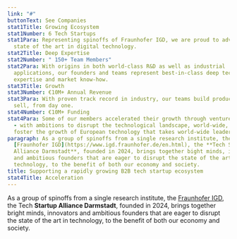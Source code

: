 ```yaml
---
link: "#"
buttonText: See Companies
stat1Title: Growing Ecosystem
stat1Number: 6 Tech Startups
stat1Para: Representing spinoffs of Fraunhofer IGD, we are proud to advance the
  state of the art in digital technology.
stat2Title: Deep Expertise
stat2Number: " 150+ Team Members"
stat2Para: With origins in both world-class R&D as well as industrial
  applications, our founders and teams represent best-in-class deep tech
  expertise and market know-how.
stat3Title: Growth
stat3Number: €10M+ Annual Revenue
stat3Para: With proven track record in industry, our teams build products that
  sell, from day one.
stat4Number: €10M+ Funding
stat4Para: Some of our members accelerated their growth through venture capital
  - with ambitions to disrupt the technological landscape, world-wide, and
  foster the growth of European technology that takes world-wide leadership.
paragraph: As a group of spinoffs from a single research institute, the
  [Fraunhofer IGD](https://www.igd.fraunhofer.de/en.html), the **Tech Startup
  Alliance Darmstadt**, founded in 2024, brings together bight minds, innovators
  and ambitious founders that are eager to disrupt the state of the art in
  technology, to the benefit of both our economy and society.
title: Supporting a rapidly growing B2B tech startup ecosystem
stat4Title: Acceleration
---
```

As a group of spinoffs from a single research institute, the [Fraunhofer IGD](https://www.igd.fraunhofer.de/en.html), the Tech **Startup Alliance Darmstadt**, founded in 2024, brings together bright minds, innovators and ambitious founders that are eager to disrupt the state of the art in technology, to the benefit of both our economy and society.
